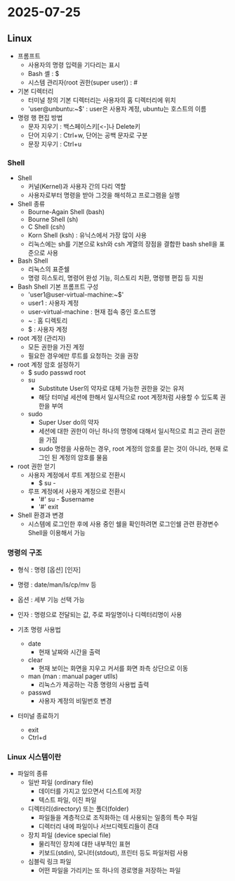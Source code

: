 # 2025-07-25

## Linux
- 프롬프트
    - 사용자의 명령 입력을 기다리는 표시
    - Bash 셸 : $
    - 시스템 관리자(root 권한(super user)) : #
- 기본 디렉터리
    - 터미널 창의 기본 디렉터리는 사용자의 홈 디렉터리에 위치
    - 'user@unbuntu:~$' : user은 사용자 계정, ubuntu는 호스트의 이름
- 명령 행 편집 방법
    - 문자 지우기 : 백스페이스키[<-]나 Delete키
    - 단어 지우기 : Ctrl+w, 단어는 공백 문자로 구분
    - 문장 지우기 : Ctrl+u
### Shell
- Shell
    - 커널(Kernel)과 사용자 간의 다리 역할
    - 사용자로부터 명령을 받아 그것을 해석하고 프로그램을 실행
- Shell 종류
    - Bourne-Again Shell (bash)
    - Bourne Shell (sh)
    - C Shell (csh)
    - Korn Shell (ksh) : 유닉스에서 가장 많이 사용
    - 리눅스에는 sh를 기본으로 ksh와 csh 계열의 장점을 결합한 bash shell을 표준으로 사용
- Bash Shell
    - 리눅스의 표준쉘
    - 명령 히스토리, 명령어 완성 기능, 히스토리 치환, 명령행 편집 등 지원
- Bash Shell 기본 프롬프트 구성
    - 'user1@user-virtual-machine:~$'
    - user1 : 사용자 계정
    - user-virtual-machine : 현재 접속 중인 호스트명
    - ~ : 홈 디렉토리
    - $ : 사용자 계정
- root 계정 (관리자)
    - 모든 권한을 가진 계정
    - 필요한 경우에만 루트를 요청하는 것을 권장
- root 계정 암호 설정하기
    - $ sudo passwd root
    - su
        - Substitute User의 약자로 대체 가능한 권한을 갖는 유저
        - 해당 터미널 세션에 한해서 일시적으로 root 계정처럼 사용할 수 있도록 권한을 부여
    - sudo
        - Super User do의 약자
        - 세션에 대한 권한이 아닌 하나의 명령에 대해서 일시적으로 최고 관리 권한을 가짐
        - sudo 명령을 사용하는 경우, root 계정의 암호를 묻는 것이 아니라, 현재 로그인 된 계정의 암호를 물음
- root 권한 얻기
    - 사용자 계정에서 루트 계정으로 전환시
        - $ su -
    - 루프 계정에서 사용자 계정으로 전환시
        - '#' su - $username
        - '#' exit
- Shell 환경과 변경
    - 시스템에 로그인한 후에 사용 중인 쉘을 확인하려면 로그인쉘 관련 환경변수 Shell을 이용해서 가능
### 명령의 구조
- 형식 : 명령 [옵션] [인자]
- 명령 : date/man/ls/cp/mv 등
- 옵션 : 세부 기능 선택 가능
- 인자 : 명령으로 전달되는 값, 주로 파일명이나 디렉터리명이 사용

- 기초 명령 사용법
    - date
        - 현재 날짜와 시간을 출력
    - clear
        - 현재 보이는 화면을 지우고 커서를 화면 좌측 상단으로 이동
    - man (man : manual pager utlls)
        - 리눅스가 제공하는 각종 명령의 사용법 출력
    - passwd
        - 사용자 계정의 비밀번호 변경
- 터미널 종료하기
    - exit
    - Ctrl+d

### Linux 시스템이란
- 파일의 종류
    - 일반 파일 (ordinary file)
        - 데이터를 가지고 있으면서 디스트에 저장
        - 텍스트 파일, 이진 파일
    - 디렉터리(directory) 또는 폴더(folder)
        - 파일들을 계층적으로 조직화하는 데 사용되는 일종의 특수 파일
        - 디렉터리 내에 파일이나 서브디렉토리들이 존대
    - 장치 파일 (device special file)
        - 물리적인 장치에 대한 내부적인 표현
        - 키보드(stdin), 모니터(stdout), 프린터 등도 파일처럼 사용
    - 심블릭 링크 파일
        - 어떤 파일을 가리키는 또 하나의 경로명을 저장하는 파일